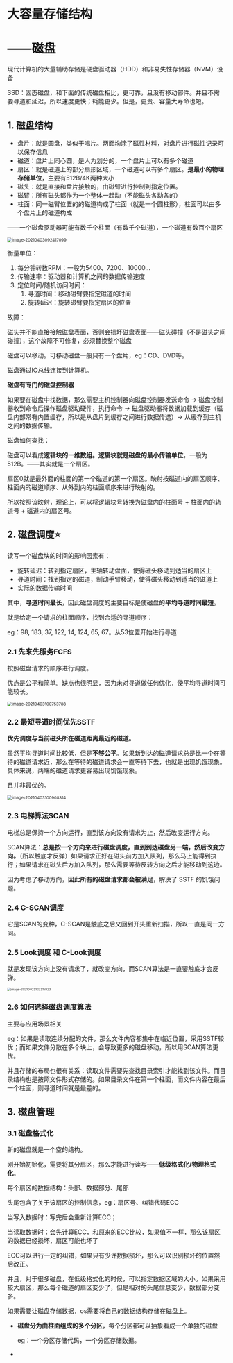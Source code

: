 # 大容量存储结构

# ——磁盘

现代计算机的大量辅助存储是硬盘驱动器（HDD）和非易失性存储器（NVM）设备

SSD：固态磁盘，和下面的传统磁盘相比，更可靠，且没有移动部件。并且不需要寻道和延迟，所以速度更快；耗能更少。但是，更贵、容量大寿命也短。

## 1. 磁盘结构

- 盘片：就是圆盘，类似于唱片。两面均涂了磁性材料，对盘片进行磁性记录可以保存信息
- 磁道：盘片上同心圆，是人为划分的，一个盘片上可以有多个磁道
- 扇区：就是磁道上的部分扇形区域，一个磁道可以有多个扇区。**是最小的物理存储单位**，主要有512B/4K两种大小
- 磁头：就是直接和盘片接触的，由磁臂进行控制到指定位置。
- 磁臂：所有磁头都作为一个整体一起动（不能磁头各动各的）
- 柱面：同一磁臂位置的的磁道构成了柱面（就是一个圆柱形），柱面可以由多个盘片上的磁道构成

——一个磁盘驱动器可能有数千个柱面（有数千个磁道），一个磁道有数百个扇区

<img src="C:\Users\surface\AppData\Roaming\Typora\typora-user-images\image-20210403092417099.png" alt="image-20210403092417099" style="zoom:67%;" />

衡量单位：

1. 每分钟转数RPM：一般为5400、7200、10000...
2. 传输速率：驱动器和计算机之间的数据传输速度
3. 定位时间/随机访问时间：
   1. 寻道时间：移动磁臂要指定磁道的时间
   2. 旋转延迟：旋转磁臂要指定扇区的位置

故障：

磁头并不能直接接触磁盘表面，否则会损坏磁盘表面——磁头碰撞（不是磁头之间碰撞），这个故障不可修复，必须替换整个磁盘

磁盘可以移动。可移动磁盘一般只有一个盘片，eg：CD、DVD等。

磁盘通过IO总线连接到计算机。

**磁盘有专门的磁盘控制器**

如果要在磁盘中找数据，那么需要主机控制器向磁盘控制器发送命令 -> 磁盘控制器收到命令后操作磁盘驱动硬件，执行命令 -> 磁盘驱动器将数据加载到缓存（磁盘内部常有内置缓存，所以是从盘片到缓存之间进行数据传送）-> 从缓存到主机之间的数据传输。

磁盘如何查找：

磁盘可以看成**逻辑块的一维数组。逻辑块就是磁盘的最小传输单位**，一般为512B。——其实就是一个扇区。

扇区0就是最外面的柱面的第一个磁道的第一个扇区。映射按磁道内的扇区顺序、柱面内的磁道顺序、从外到内的柱面顺序来进行映射的。

所以按照该映射，理论上，可以将逻辑块号转换为磁盘内的柱面号 + 柱面内的轨道号 + 磁道内的扇区号。

## 2. 磁盘调度⭐

读写一个磁盘块的时间的影响因素有：

- 旋转延迟：转到指定扇区，主轴转动盘面，使得磁头移动到适当的扇区上
- 寻道时间：找到指定的磁道，制动手臂移动，使得磁头移动到适当的磁道上
- 实际的数据传输时间

其中，**寻道时间最长**，因此磁盘调度的主要目标是使磁盘的**平均寻道时间最短**。

就是给定一个请求的柱面顺序，找到合适的寻道顺序：

eg：98, 183, 37, 122, 14, 124, 65, 67。从53位置开始进行寻道

### 2.1 先来先服务FCFS

按照磁盘请求的顺序进行调度。

优点是公平和简单。缺点也很明显，因为未对寻道做任何优化，使平均寻道时间可能较长。

<img src="C:\Users\surface\AppData\Roaming\Typora\typora-user-images\image-20210403100753788.png" alt="image-20210403100753788" style="zoom:67%;" />

### 2.2 最短寻道时间优先SSTF

**优先调度与当前磁头所在磁道距离最近的磁道。**

虽然平均寻道时间比较低，但是**不够公平**。如果新到达的磁道请求总是比一个在等待的磁道请求近，那么在等待的磁道请求会一直等待下去，也就是出现饥饿现象。具体来说，两端的磁道请求更容易出现饥饿现象。

且并非最优的。

<img src="C:\Users\surface\AppData\Roaming\Typora\typora-user-images\image-20210403100908314.png" alt="image-20210403100908314" style="zoom:67%;" />

### 2.3 电梯算法SCAN

电梯总是保持一个方向运行，直到该方向没有请求为止，然后改变运行方向。

SCAN算法：**总是按一个方向来进行磁盘调度，直到到达磁盘另一端，然后改变方向。**（所以触底才反弹）如果请求正好在磁头前方加入队列，那么马上能得到执行；如果请求在磁头后方加入队列，那么需要等待反转方向之后才能移动到这边。

因为考虑了移动方向，**因此所有的磁盘请求都会被满足**，解决了 SSTF 的饥饿问题。

### 2.4 C-SCAN调度

它是SCAN的变种，C-SCAN是触底之后又回到开头重新扫描，所以一直是同一方向。

### 2.5 Look调度 和 C-Look调度

就是发现该方向上没有请求了，就改变方向，而SCAN算法是一直要触底才会反弹。

<img src="C:\Users\surface\AppData\Roaming\Typora\typora-user-images\image-20210403102315923.png" alt="image-20210403102315923" style="zoom: 50%;" />

### 2.6 如何选择磁盘调度算法

主要与应用场景相关

eg：如果是读取连续分配的文件，那么文件内容都集中在临近位置，采用SSTF较优；而如果文件分散在多个块上，会导致更多的磁盘移动，所以用SCAN算法更优。

并且存储的布局也很有关系：读取文件需要先查找目录索引才能找到该文件。而目录结构也是按照文件形式存储的。如果目录文件在第一个柱面，而文件内容在最后一个柱面，则寻道时间就是最差的。

## 3. 磁盘管理

### 3.1 磁盘格式化

新的磁盘就是一个空的结构。

刚开始初始化，需要将其分扇区，那么才能进行读写——**低级格式化/物理格式化**。

每个扇区的数据结构：头部、数据部分、尾部

头尾包含了关于该扇区的控制信息，eg：扇区号、纠错代码ECC

当写入数据时：写完后会重新计算ECC；

当读取数据时：会先计算ECC，和原来的ECC比较，如果值不一样，那么该扇区的数据已经损坏，扇区可能也坏了

ECC可以进行一定的纠错，如果只有少许数据损坏，那么可以识别损坏的位置然后改正。

并且，对于很多磁盘，在低级格式化的时候，可以指定数据区域的大小。如果采用较大扇区，那么每个磁道的扇区变少了，但是相对的头尾信息变少，数据部分变多。

如果需要让磁盘存储数据，os需要将自己的数据结构存储在磁盘上。

- **磁盘分为由柱面组成的多个分区**，每个分区都可以抽象看成一个单独的磁盘

  eg：一个分区存储代码，一个分区存储数据。

- 